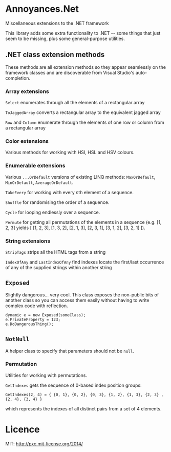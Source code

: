 # Annoyances.Net
Miscellaneous extensions to the .NET framework

This library adds some extra functionality to .NET -- some things that just seem to be missing, plus some general-purpose utilities.

## .NET class extension methods

These methods are all extension methods so they appear seamlessly on the framework classes and are discoverable from Visual Studio's auto-completion.

### Array extensions

`Select` enumerates through all the elements of a rectangular array

`ToJaggedArray` converts a rectangular array to the equivalent jagged array

`Row` and `Column` enumerate through the elements of one row or column from a rectangular array

### Color extensions

Various methods for working with HSI, HSL and HSV colours.

### Enumerable extensions

Various `...OrDefault` versions of existing LINQ methods: `MaxOrDefault`, `MinOrDefault`, `AverageOrDefault`.

`TakeEvery` for working with every *n*th element of a sequence.

`Shuffle` for randomising the order of a sequence.

`Cycle` for looping endlessly over a sequence.

`Permute` for getting all permutations of the elements in a sequence (e.g. [1, 2, 3] yields [ [1, 2, 3], [1, 3, 2], [2, 1, 3], [2, 3, 1], [3, 1, 2], [3, 2, 1] ]).

### String extensions

`StripTags` strips all the HTML tags from a string

`IndexOfAny` and `LastIndexOfAny` find indexes locate the first/last occurrence of any of the supplied strings within another string

## `Exposed`

Slightly dangerous... very cool. This class exposes the non-public bits of another class so you can access them easily without having to write complex code with reflection.

    dynamic e = new Exposed(someClass);
    e.PrivateProperty = 123;
    e.DoDangerousThing();

## `NotNull`

A helper class to specify that parameters should not be `null`.

### Permutation

Utilities for working with permutations.

`GetIndexes` gets the sequence of 0-based index position groups:

    GetIndexes(2, 4) = { {0, 1}, {0, 2}, {0, 3}, {1, 2}, {1, 3}, {2, 3} , {2, 4}, {3, 4} }

which represents the indexes of all distinct pairs from a set of 4 elements.

# Licence

MIT: http://pxc.mit-license.org/2014/
